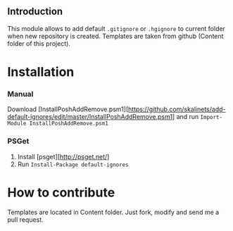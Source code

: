 ## Introduction
This module allows to add default `.gitignore` or `.hgignore` to current folder when new repository is created. Templates are taken from github (Content folder of this project).
# Installation
### Manual
Download [InstallPoshAddRemove.psm1][https://github.com/skalinets/add-default-ignores/edit/master/InstallPoshAddRemove.psm1] and run `Import-Module InstallPoshAddRemove.psm1`
### PSGet
1. Install [psget][http://psget.net/]
2. Run `Install-Package default-ignores`
# How to contribute
Templates are located in Content folder. Just fork, modify and send me a pull request.